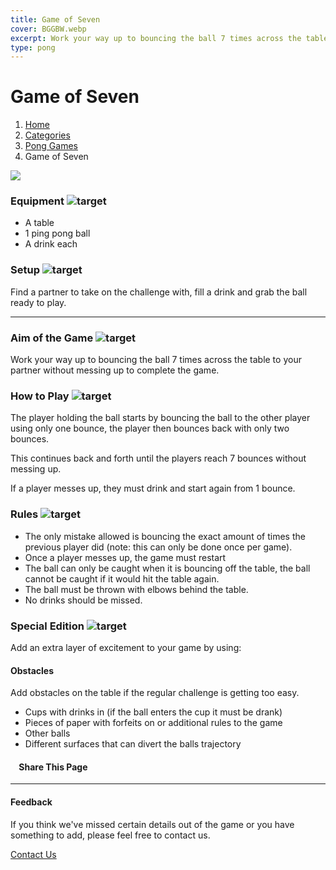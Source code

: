 ```yaml
---
title: Game of Seven
cover: BGGBW.webp
excerpt: Work your way up to bouncing the ball 7 times across the table to your partner without messing up to complete the game.
type: pong
---
```


# Game of Seven

1.  [Home](/)
2.  [Categories](GameCategories)
3.  [Pong Games](GameCategories/PongGames)
4.  Game of Seven

![](/images/gameofseven.webp)

### Equipment ![target](/images/liquor.webp)

-   A table
-   1 ping pong ball
-   A drink each

### Setup ![target](/images/settings.webp)

Find a partner to take on the challenge with, fill a drink and grab the ball ready to play.

* * *

### Aim of the Game ![target](/images/target.webp)

Work your way up to bouncing the ball 7 times across the table to your partner without messing up to complete the game.

### How to Play ![target](/images/question.webp)

The player holding the ball starts by bouncing the ball to the other player using only one bounce, the player then bounces back with only two bounces.

This continues back and forth until the players reach 7 bounces without messing up.

If a player messes up, they must drink and start again from 1 bounce.

### Rules ![target](/images/rules.webp)

-   The only mistake allowed is bouncing the exact amount of times the previous player did (note: this can only be done once per game).
-   Once a player messes up, the game must restart
-   The ball can only be caught when it is bouncing off the table, the ball cannot be caught if it would hit the table again.
-   The ball must be thrown with elbows behind the table.
-   No drinks should be missed.

### Special Edition ![target](/images/special.webp)

Add an extra layer of excitement to your game by using:

#### **Obstacles**

Add obstacles on the table if the regular challenge is getting too easy.

-   Cups with drinks in (if the ball enters the cup it must be drank)
-   Pieces of paper with forfeits on or additional rules to the game
-   Other balls
-   Different surfaces that can divert the balls trajectory

####     Share This Page

[](https://www.facebook.com/sharer/sharer.php?u=beergogglegames.co.uk/GameCategories/PongGames/gameofseven)[](https://www.instagram.com/direct/new/)[](https://twitter.com/intent/tweet?url=beergogglegames.co.uk/GameCategories/PongGames/gameofseven)

* * *

#### Feedback

If you think we've missed certain details out of the game or you have something to add, please feel free to contact us.

  
  
  
[Contact Us](contact)
